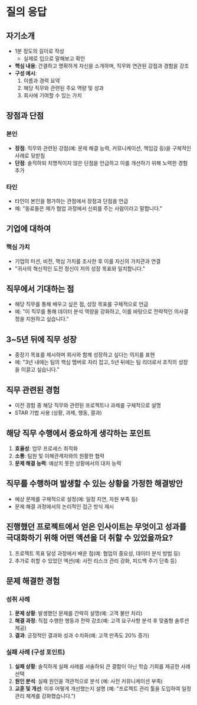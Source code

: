 # 질의 응답

## 자기소개  
- 1분 정도의 길이로 작성
  - 실제로 입으로 말해보고 확인
- **핵심 내용**: 간결하고 명확하게 자신을 소개하며, 직무와 연관된 강점과 경험을 강조  
- **구성 예시**:  
  1. 이름과 경력 요약  
  2. 해당 직무와 관련된 주요 역량 및 성과  
  3. 회사에 기여할 수 있는 가치  


## 장점과 단점  

### 본인  
- **장점**: 직무와 관련된 강점(예: 문제 해결 능력, 커뮤니케이션, 책임감 등)을 구체적인 사례로 뒷받침  
- **단점**: 솔직하되 치명적이지 않은 단점을 언급하고 이를 개선하기 위해 노력한 경험 추가  

### 타인  
- 타인이 본인을 평가하는 관점에서 장점과 단점을 언급  
- 예: "동료들은 제가 협업 과정에서 신뢰를 주는 사람이라고 말합니다."  


## 기업에 대하여  

### 핵심 가치  
- 기업의 미션, 비전, 핵심 가치를 조사한 후 이를 자신의 가치관과 연결  
- "귀사의 혁신적인 도전 정신이 저의 성장 목표와 일치합니다."  


## 직무에서 기대하는 점  
- 해당 직무를 통해 배우고 싶은 점, 성장 목표를 구체적으로 언급  
- 예: "이 직무를 통해 데이터 분석 역량을 강화하고, 이를 바탕으로 전략적인 의사결정을 지원하고 싶습니다."  


## 3~5년 뒤에 직무 성장  
- 중장기 목표를 제시하며 회사와 함께 성장하고 싶다는 의지를 표현  
- 예: "3년 내에는 팀의 핵심 멤버로 자리 잡고, 5년 뒤에는 팀 리더로서 조직의 성장을 이끌고 싶습니다."  


## 직무 관련된 경험  
- 이전 경험 중 해당 직무와 관련된 프로젝트나 과제를 구체적으로 설명  
- STAR 기법 사용 (상황, 과제, 행동, 결과)  


## 해당 직무 수행에서 중요하게 생각하는 포인트  
1. **효율성**: 업무 프로세스 최적화  
2. **소통**: 팀원 및 이해관계자와의 원활한 협력  
3. **문제 해결 능력**: 예상치 못한 상황에서의 대처 능력  


## 직무를 수행하며 발생할 수 있는 상황을 가정한 해결방안  
- 예상 문제를 구체적으로 설정(예: 일정 지연, 자원 부족 등)  
- 문제 해결 과정에서의 논리적인 접근 방식 제시  


## 진행했던 프로젝트에서 얻은 인사이트는 무엇이고 성과를 극대화하기 위해 어떤 액션을 더 취할 수 있었을까요?  
1. 프로젝트 목표 달성 과정에서 배운 점(예: 협업의 중요성, 데이터 분석 방법 등)  
2. 추가로 취할 수 있었던 액션(예: 사전 리스크 관리 강화, 피드백 주기 단축 등)  


## 문제 해결한 경험  

### 성취 사례  
1. **문제 상황**: 발생했던 문제를 간략히 설명(예: 고객 불만 처리)  
2. **해결 과정**: 직접 수행한 행동과 전략 강조(예: 고객 요구사항 분석 후 맞춤형 솔루션 제공)  
3. **결과**: 긍정적인 결과와 성과 수치화(예: 고객 만족도 20% 증가)  

### 실패 사례 (구성 포인트)  
1. **실패 상황**: 솔직하게 실패 사례를 서술하되 큰 결함이 아닌 학습 기회를 제공한 사례 선택  
2. **원인 분석**: 실패 원인을 객관적으로 분석 (예: 사전 커뮤니케이션 부족)  
3. **교훈 및 개선**: 이후 어떻게 개선했는지 설명 (예: "프로젝트 관리 툴을 도입하여 일정 관리 체계를 강화했습니다.")  

